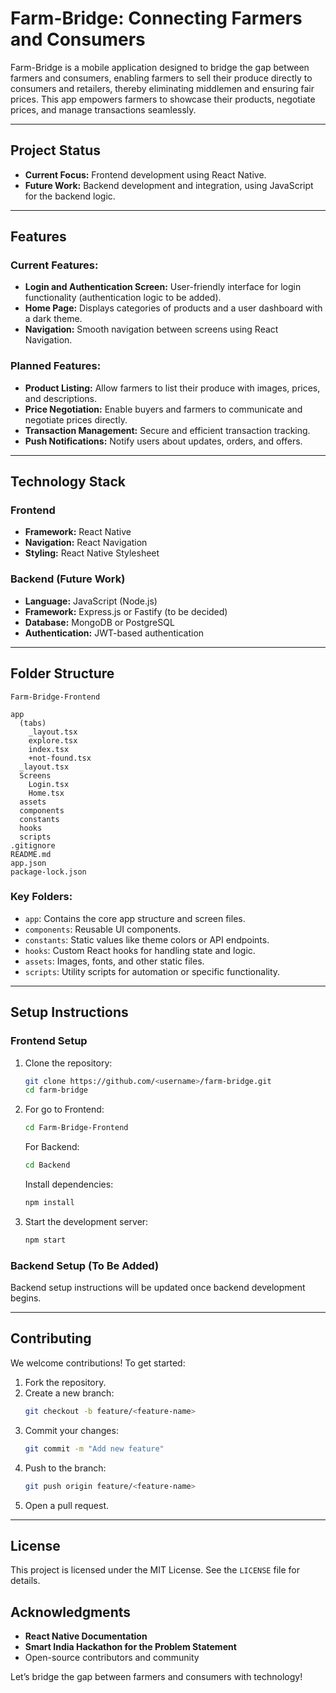 # Farm-Bridge: Connecting Farmers and Consumers

Farm-Bridge is a mobile application designed to bridge the gap between farmers and consumers, enabling farmers to sell their produce directly to consumers and retailers, thereby eliminating middlemen and ensuring fair prices. This app empowers farmers to showcase their products, negotiate prices, and manage transactions seamlessly.

---

## **Project Status**
- **Current Focus:** Frontend development using React Native.
- **Future Work:** Backend development and integration, using JavaScript for the backend logic.

---

## **Features**
### **Current Features:**
- **Login and Authentication Screen:** User-friendly interface for login functionality (authentication logic to be added).
- **Home Page:** Displays categories of products and a user dashboard with a dark theme.
- **Navigation:** Smooth navigation between screens using React Navigation.

### **Planned Features:**
- **Product Listing:** Allow farmers to list their produce with images, prices, and descriptions.
- **Price Negotiation:** Enable buyers and farmers to communicate and negotiate prices directly.
- **Transaction Management:** Secure and efficient transaction tracking.
- **Push Notifications:** Notify users about updates, orders, and offers.

---

## **Technology Stack**
### **Frontend**
- **Framework:** React Native
- **Navigation:** React Navigation
- **Styling:** React Native Stylesheet

### **Backend (Future Work)**
- **Language:** JavaScript (Node.js)
- **Framework:** Express.js or Fastify (to be decided)
- **Database:** MongoDB or PostgreSQL
- **Authentication:** JWT-based authentication

---

## **Folder Structure**
```plaintext
Farm-Bridge-Frontend

app
  (tabs)
    _layout.tsx
    explore.tsx
    index.tsx
    +not-found.tsx
  _layout.tsx
  Screens
    Login.tsx
    Home.tsx
  assets
  components
  constants
  hooks
  scripts
.gitignore
README.md
app.json
package-lock.json
```
### **Key Folders:**
- `app`: Contains the core app structure and screen files.
- `components`: Reusable UI components.
- `constants`: Static values like theme colors or API endpoints.
- `hooks`: Custom React hooks for handling state and logic.
- `assets`: Images, fonts, and other static files.
- `scripts`: Utility scripts for automation or specific functionality.

---

## **Setup Instructions**

### **Frontend Setup**
1. Clone the repository:
   ```bash
   git clone https://github.com/<username>/farm-bridge.git
   cd farm-bridge
   ```
   
2. For go to Frontend:
   ```bash
   cd Farm-Bridge-Frontend
   ```
   
   For Backend:
   ```bash
   cd Backend
   ```
   
   Install dependencies:
   ```bash
   npm install
   ```
3. Start the development server:
   ```bash
   npm start
   ```

### **Backend Setup (To Be Added)**
Backend setup instructions will be updated once backend development begins.

---

## **Contributing**
We welcome contributions! To get started:
1. Fork the repository.
2. Create a new branch:
   ```bash
   git checkout -b feature/<feature-name>
   ```
3. Commit your changes:
   ```bash
   git commit -m "Add new feature"
   ```
4. Push to the branch:
   ```bash
   git push origin feature/<feature-name>
   ```
5. Open a pull request.

---

## **License**
This project is licensed under the MIT License. See the `LICENSE` file for details.



## **Acknowledgments**
- **React Native Documentation**
- **Smart India Hackathon for the Problem Statement**
- Open-source contributors and community

Let’s bridge the gap between farmers and consumers with technology!

